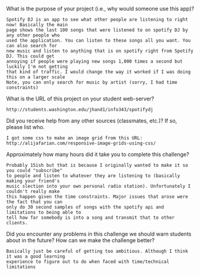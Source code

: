 What is the purpose of your project (i.e., why would someone use this app)?

	Spotify DJ is an app to see what other people are listening to right now! Basically the main
	page shows the last 100 songs that were listened to on spotify DJ by any other people who 
	used the application. You can listen to these songs all you want. You can also search for
	new music and listen to anything that is on spotify right from Spotify DJ. This could get
	annoying if people were playing new songs 1,000 times a second but luckily I'm not getting
	that kind of traffic. I would change the way it worked if I was doing this on a larger scale
	Note, you can only search for music by artist (sorry, I had time constraints)

What is the URL of this project on your student web-server?
	
	http://students.washington.edu/jhand1/info343/spotifydj

Did you receive help from any other sources (classmates, etc.)? If so, please list who.

	I got some css to make an image grid from this URL:
	http://alijafarian.com/responsive-image-grids-using-css/ 

Approximately how many hours did it take you to complete this challenge?

	Probably 15ish but that is because I originally wanted to make it so you could "subscribe"
	to people and listen to whatever they are listening to (basically making your friend's
	music slection into your own personal radio station). Unfortunately I couldn't really make
	this happen given the time constraints. Major issues that arose were the fact that you can
	only do 30 second samples of songs with the spotify api and limitations to being able to 
	tell how far somebody is into a song and transmit that to other clients.

Did you encounter any problems in this challenge we should warn students about in the future? How can we make the challenge better?

	Basically just be careful of getting too ambitious. Although I think it was a good learning
	experience to figure out to do when faced with time/technical limitations